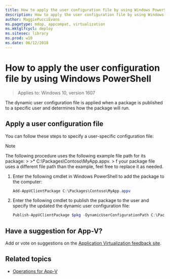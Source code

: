 ```yaml
---
title: How to apply the user configuration file by using Windows PowerShell (Windows 10)
description: How to apply the user configuration file by using Windows PowerShell (Windows 10).
author: MaggiePucciEvans
ms.pagetype: mdop, appcompat, virtualization
ms.mktglfcycl: deploy
ms.sitesec: library
ms.prod: w10
ms.date: 06/12/2018
---
```

# How to apply the user configuration file by using Windows PowerShell

>Applies to: Windows 10, version 1607

The dynamic user configuration file is applied when a package is published to a specific user and determines how the package will run.

## Apply a user configuration file

You can follow these steps to specify a user-specific configuration file:

>[!NOTE]
>The following procedure uses the following example file path for its package:
    >
    >* C:\\Packages\\Contoso\\MyApp.appv.
    >
>f your package file uses a different file path than the example, feel free to replace it as needed.

1. Enter the following cmdlet in Windows PowerShell to add the package to the computer:

    ```PowerShell
    Add-AppVClientPackage C:\Packages\Contoso\MyApp.appv
    ```
2. Enter the following cmdlet to publish the package to the user and specify the updated the dynamic user configuration file:

    ```PowerShell
    Publish-AppVClientPackage $pkg -DynamicUserConfigurationPath C:\Packages\Contoso\config.xml
    ```

## Have a suggestion for App-V?

Add or vote on suggestions on the [Application Virtualization feedback site](https://appv.uservoice.com/forums/280448-microsoft-application-virtualization).

## Related topics

* [Operations for App-V](appv-operations.md)
